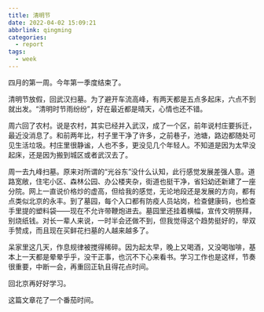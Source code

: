 ```yaml
---
title: 清明节
date: 2022-04-02 15:09:21
abbrlink: qingming
categories:
  - report
tags:
  - week
---
```


四月的第一周。今年第一季度结束了。

清明节放假，回武汉扫墓。为了避开车流高峰，有两天都是五点多起床，六点不到就出发。“清明时节雨纷纷”，好在最近都是晴天，心情也还不错。

周六回了农村。说是农村，其实已经并入武汉，成了一个区，前年说村庄要拆迁，最近没消息了。和前两年比，村子里干净了许多，之前巷子，池塘，路边都随处可见生活垃圾。村庄里很静谧，人也不多，更没见几个年轻人。不知道是因为太早没起床，还是因为搬到城区或者武汉去了。

周一去九峰扫墓。原来对所谓的“光谷东”没什么认知，此行感觉发展差强人意。道路宽敞，住宅小区、森林公园、办公楼夹杂，街道也挺干净，省妇幼还新建了一座分院。网上一直说价格炒的虚高，但给我的感觉，无论地段还是发展的方向，都有点类似北京的永丰。到了墓园，每个入口都有防疫人员站岗，检查健康码，也检查手里提的塑料袋——现在不允许带鞭炮进去。墓园里还挂着横幅，宣传文明祭拜，别烧纸钱。对长一辈人来说，一时半会还做不到，但我觉得这个趋势挺好的，举双手赞成，而且现在买鲜花扫墓的人越来越多了。

呆家里这几天，作息规律被搅得稀碎。因为起太早，晚上又喝酒，又没喝咖啡，基本上一天都是晕晕乎乎，没干正事，也沉不下心来看书。学习工作也是这样，节奏很重要，中断一会，再重回正轨且得花点时间。

回北京再好好学习。

这篇文章花了一个番茄时间。
